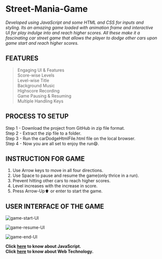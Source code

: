 # Street-Mania-Game
*Developed using JavaScript and some HTML and CSS for inputs and styling.
Its an amazing game loaded with animation frame and interactive UI for play indulge into and reach higher scores.
All these make it a fascinating car street game that allows the player to dodge other cars upon game start and reach higher scores.*   
  
## FEATURES  
> Engaging UI & Features  
> Score-wise Levels  
> Level-wise Title  
> Background Music  
> Highscore Recording  
> Game Pausing & Resuming  
> Multiple Handling Keys    
  
## PROCESS TO SETUP  
Step 1 - Download the project from GitHub in zip file format.  
Step 2 - Extract the zip file to a folder.  
Step 3 - Run the carDodgeHtmlFile.html file on the local browser.  
Step 4 - Now you are all set to enjoy the run😄.  
  
## INSTRUCTION FOR GAME  
1. Use Arrow keys to move in all four directions.  
2. Use Space to pause and resume the game(only thrice in a run).  
3. Prevent hitting other cars to reach higher scores.  
4. Level increases with the increase in score.  
5. Press Arrow-Up⬆ or enter to start the game.  
  
## USER INTERFACE OF THE GAME 

![game-start-UI](https://github.com/sunnykrgirigithub/Street-Mania-Game/blob/master/Game%20interface/Capture%20game%20over.JPG)
  
![game-resume-UI](https://github.com/sunnykrgirigithub/Street-Mania-Game/blob/master/Game%20interface/Capture%20resume.JPG)  
  
![game-end-UI](https://github.com/sunnykrgirigithub/Street-Mania-Game/blob/master/Game%20interface/Capture%20game%20over.JPG)  
  
**Click [here](https://developer.mozilla.org/en-US/docs/Web/JavaScript) to know about JavaScript.  
Click [here](https://developer.mozilla.org/en-US/docs/Web) to know about Web Technology.**

